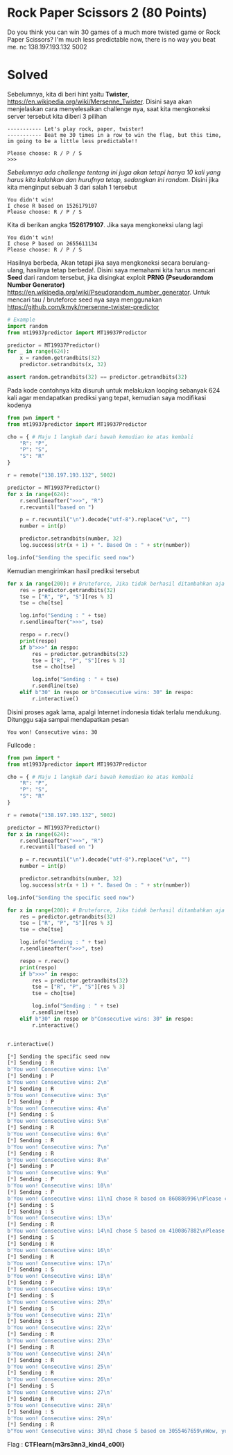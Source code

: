 # Rock Paper Scissors 2 (80 Points)
Do you think you can win 30 games of a much more twisted game or Rock Paper Scissors? I'm much less predictable now, there is no way you beat me. nc 138.197.193.132 5002
# Solved
Sebelumnya, kita di beri hint yaitu <b>Twister</b>, https://en.wikipedia.org/wiki/Mersenne_Twister. Disini saya akan menjelaskan cara menyelesaikan challenge nya, saat kita mengkoneksi server tersebut kita diberi 3 pilihan
```
----------- Let's play rock, paper, twister!
----------- Beat me 30 times in a row to win the flag, but this time, im going to be a little less predictable!!

Please choose: R / P / S
>>>
```
<i>Sebelumnya ada challenge tentang ini juga akan tetapi hanya 10 kali yang harus kita kalahkan dan hurufnya tetap, sedangkan ini random</i>. Disini jika kita menginput sebuah 3 dari salah 1 tersebut
```
You didn't win!
I chose R based on 1526179107
Please choose: R / P / S
```
Kita di berikan angka <b>1526179107</b>. Jika saya mengkoneksi ulang lagi
```
You didn't win!
I chose P based on 2655611134
Please choose: R / P / S
```
Hasilnya berbeda, Akan tetapi jika saya mengkoneksi secara berulang-ulang, hasilnya tetap berbeda!. Disini saya memahami kita harus mencari <b>Seed</b> dari random tersebut, jika disingkat exploit <b>PRNG (Pseudorandom Number Generator)</b> https://en.wikipedia.org/wiki/Pseudorandom_number_generator. Untuk mencari tau / bruteforce seed nya saya menggunakan https://github.com/kmyk/mersenne-twister-predictor
```python
# Example
import random
from mt19937predictor import MT19937Predictor

predictor = MT19937Predictor()
for _ in range(624):
    x = random.getrandbits(32)
    predictor.setrandbits(x, 32)

assert random.getrandbits(32) == predictor.getrandbits(32)
```
Pada kode contohnya kita disuruh untuk melakukan looping sebanyak 624 kali agar mendapatkan prediksi yang tepat, kemudian saya modifikasi kodenya
```python
from pwn import *
from mt19937predictor import MT19937Predictor

cho = { # Maju 1 langkah dari bawah kemudian ke atas kembali
    "R": "P",
    "P": "S",
    "S": "R"
}

r = remote("138.197.193.132", 5002)

predictor = MT19937Predictor()
for x in range(624):
    r.sendlineafter(">>>", "R")
    r.recvuntil("based on ")

    p = r.recvuntil("\n").decode("utf-8").replace("\n", "")
    number = int(p)

    predictor.setrandbits(number, 32)
    log.success(str(x + 1) + ". Based On : " + str(number))

log.info("Sending the specific seed now")
```
Kemudian mengirimkan hasil prediksi tersebut
```python
for x in range(200): # Bruteforce, Jika tidak berhasil ditambahkan aja
    res = predictor.getrandbits(32)
    tse = ["R", "P", "S"][res % 3]
    tse = cho[tse]

    log.info("Sending : " + tse)
    r.sendlineafter(">>>", tse)

    respo = r.recv()
    print(respo)
    if b">>>" in respo:
        res = predictor.getrandbits(32)
        tse = ["R", "P", "S"][res % 3]
        tse = cho[tse]

        log.info("Sending : " + tse)
        r.sendline(tse)
    elif b"30" in respo or b"Consecutive wins: 30" in respo:
        r.interactive()
```
Disini proses agak lama, apalgi Internet indonesia tidak terlalu mendukung. Ditunggu saja sampai mendapatkan pesan
```
You won! Consecutive wins: 30
```
Fullcode :
```python
from pwn import *
from mt19937predictor import MT19937Predictor

cho = { # Maju 1 langkah dari bawah kemudian ke atas kembali
    "R": "P",
    "P": "S",
    "S": "R"
}

r = remote("138.197.193.132", 5002)

predictor = MT19937Predictor()
for x in range(624):
    r.sendlineafter(">>>", "R")
    r.recvuntil("based on ")

    p = r.recvuntil("\n").decode("utf-8").replace("\n", "")
    number = int(p)

    predictor.setrandbits(number, 32)
    log.success(str(x + 1) + ". Based On : " + str(number))

log.info("Sending the specific seed now")

for x in range(200): # Bruteforce, Jika tidak berhasil ditambahkan aja
    res = predictor.getrandbits(32)
    tse = ["R", "P", "S"][res % 3]
    tse = cho[tse]

    log.info("Sending : " + tse)
    r.sendlineafter(">>>", tse)

    respo = r.recv()
    print(respo)
    if b">>>" in respo:
        res = predictor.getrandbits(32)
        tse = ["R", "P", "S"][res % 3]
        tse = cho[tse]

        log.info("Sending : " + tse)
        r.sendline(tse)
    elif b"30" in respo or b"Consecutive wins: 30" in respo:
        r.interactive()


r.interactive()
```
```python
[*] Sending the specific seed now
[*] Sending : R
b'You won! Consecutive wins: 1\n'
[*] Sending : P
b'You won! Consecutive wins: 2\n'
[*] Sending : R
b'You won! Consecutive wins: 3\n'
[*] Sending : P
b'You won! Consecutive wins: 4\n'
[*] Sending : S
b'You won! Consecutive wins: 5\n'
[*] Sending : R
b'You won! Consecutive wins: 6\n'
[*] Sending : R
b'You won! Consecutive wins: 7\n'
[*] Sending : R
b'You won! Consecutive wins: 8\n'
[*] Sending : P
b'You won! Consecutive wins: 9\n'
[*] Sending : P
b'You won! Consecutive wins: 10\n'
[*] Sending : P
b'You won! Consecutive wins: 11\nI chose R based on 860886996\nPlease choose: R / P / S\n>>>'
[*] Sending : S
[*] Sending : S
b'You won! Consecutive wins: 13\n'
[*] Sending : R
b'You won! Consecutive wins: 14\nI chose S based on 4100867882\nPlease choose: R / P / S\n>>>'
[*] Sending : S
[*] Sending : R
b'You won! Consecutive wins: 16\n'
[*] Sending : R
b'You won! Consecutive wins: 17\n'
[*] Sending : S
b'You won! Consecutive wins: 18\n'
[*] Sending : P
b'You won! Consecutive wins: 19\n'
[*] Sending : S
b'You won! Consecutive wins: 20\n'
[*] Sending : S
b'You won! Consecutive wins: 21\n'
[*] Sending : S
b'You won! Consecutive wins: 22\n'
[*] Sending : R
b'You won! Consecutive wins: 23\n'
[*] Sending : R
b'You won! Consecutive wins: 24\n'
[*] Sending : R
b'You won! Consecutive wins: 25\n'
[*] Sending : R
b'You won! Consecutive wins: 26\n'
[*] Sending : S
b'You won! Consecutive wins: 27\n'
[*] Sending : R
b'You won! Consecutive wins: 28\n'
[*] Sending : S
b'You won! Consecutive wins: 29\n'
[*] Sending : R
b"You won! Consecutive wins: 30\nI chose S based on 3055467659\nWow, you're good, here's your flag!\nCTFlearn{m3rs3nn3_kind4_c00l}"
```
Flag : <b>CTFlearn{m3rs3nn3_kind4_c00l}</b>
